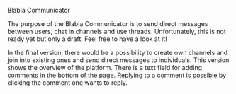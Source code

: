Blabla Communicator

The purpose of the Blabla Communicator is to send direct messages between users, chat in channels and use threads.
Unfortunately, this is not ready yet but only a draft.
Feel free to have a look at it!

In the final version, there would be a possibility to create own channels and join into existing ones and send direct messages to individuals.
This version shows the overview of the platform. There is a text field for adding comments in the bottom of the page. Replying to a comment is possible by clicking the comment one wants to reply.
